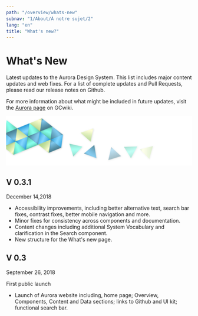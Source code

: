 ```yaml
---
path: "/overview/whats-new"
subnav: "1/About/À notre sujet/2"
lang: "en"
title: "What's new?"
---
```


<helmet>
<title> What's New - Aurora Design System </title>
</helmet>

# What's New

Latest updates to the Aurora Design System. This list includes major content updates and web fixes. For a list of complete updates and Pull Requests, please read our release notes on Github.

For more information about what might be included in future updates, visit the [Aurora page](https://wiki.gccollab.ca/Aurora) on GCwiki. 

![Aurora banner](../../../img\aurora-banner-small.png)

## V 0.3.1
December 14,2018

* Accessibility improvements, including better alternative text, search bar fixes, contrast fixes, better mobile navigation and more. 
* Minor fixes for consistency across components and documentation.
* Content changes including additional System Vocabulary and clarification in the Search component. 
* New structure for the What's new page.

## V 0.3
September 26, 2018

First public launch

* Launch of Aurora website including, home page; Overview, Components, Content and Data sections; links to Github and UI kit; functional search bar.
